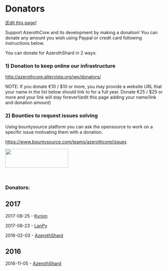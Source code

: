 # Donators 
<a target="_blank" href="https://github.com/azerothcore/azerothcore.github.io/edit/master/donators.md">[Edit this page]</a>

Support AzerothCore and its development by making a donation! You can donate any amount you wish using Paypal or credit card following instructions below.

You can donate for AzerothShard in 2 ways:

### 1) Donation to keep online our infrastructure

http://azerothcore.altervista.org/wp/donators/

NOTE: If you donate €10 / $10 or more, you may provide a website URL that your name in the list below should link to for a full year. Donate €25 / $25 or more and your link will stay forever!(edit this page adding your name/link and donation amount)

### 2) Bounties to request issues solving

Using bountysource platform you can ask the opensource to work on a specific issue motivating them with a donation.

https://www.bountysource.com/teams/azerothcore/issues

<a href="https://www.bountysource.com/teams/azerothcore/issues"><img class="alignleft size-medium" src="https://d2bbtvgnhux6eq.cloudfront.net/assets/Bountysource-green-f2f437ed727ee2cacaee3f559c1907cb.png" width="200" height="60" /></a>


&nbsp;

### Donators:

<h2><strong>2017</strong></h2>

2017-08-25 - [Kyrion](http://wowmythic.com/)

2017-08-23 - [LanPy](http://www.lanpy.com/)

2016-02-03 - [AzerothShard](https://www.azerothshard.org)

<h2><strong>2016</strong></h2>

2016-11-05 - [AzerothShard](https://www.azerothshard.org)

&nbsp;

&nbsp;
